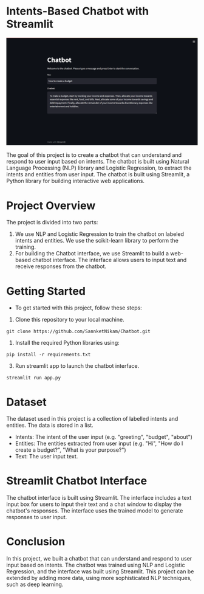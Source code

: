 # Intents-Based Chatbot with Streamlit

<img src="./images/chatbot.png"/>

The goal of this project is to create a chatbot that can understand and respond to user input based on intents. The chatbot is built using Natural Language Processing (NLP) library and Logistic Regression, to extract the intents and entities from user input. The chatbot is built using Streamlit, a Python library for building interactive web applications.

# Project Overview
The project is divided into two parts:
1. We use NLP and Logistic Regression to train the chatbot on labeled intents and entities. We use the scikit-learn library to perform the training.
2. For building the Chatbot interface, we use Streamlit to build a web-based chatbot interface. The interface allows users to input text and receive responses from the chatbot.

# Getting Started
- To get started with this project, follow these steps:
1. Clone this repository to your local machine.
```
git clone https://github.com/SannketNikam/Chatbot.git
```
1. Install the required Python libraries using:
```
pip install -r requirements.txt
```
3. Run streamlit app to launch the chatbot interface.
```
streamlit run app.py
```

# Dataset
The dataset used in this project is a collection of labelled intents and entities. The data is stored in a list.
- Intents: The intent of the user input (e.g. "greeting", "budget", "about")
- Entities: The entities extracted from user input (e.g. "Hi", "How do I create a budget?", "What is your purpose?")
- Text: The user input text.

# Streamlit Chatbot Interface
The chatbot interface is built using Streamlit. The interface includes a text input box for users to input their text and a chat window to display the chatbot's responses. The interface uses the trained model to generate responses to user input.

# Conclusion
In this project, we built a chatbot that can understand and respond to user input based on intents. The chatbot was trained using NLP and Logistic Regression, and the interface was built using Streamlit. This project can be extended by adding more data, using more sophisticated NLP techniques, such as deep learning.